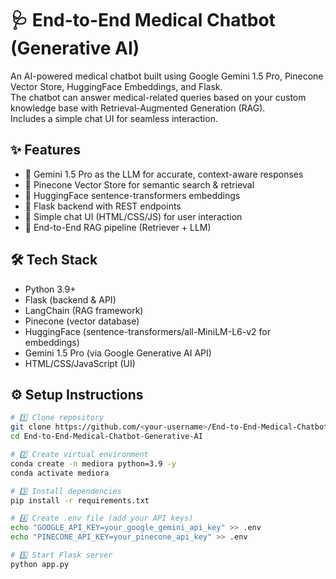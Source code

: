 # 🩺 End-to-End Medical Chatbot (Generative AI)

An AI-powered medical chatbot built using Google Gemini 1.5 Pro, Pinecone Vector Store, HuggingFace Embeddings, and Flask.  
The chatbot can answer medical-related queries based on your custom knowledge base with Retrieval-Augmented Generation (RAG).  
Includes a simple chat UI for seamless interaction.  

## ✨ Features
- 🔹 Gemini 1.5 Pro as the LLM for accurate, context-aware responses  
- 🔹 Pinecone Vector Store for semantic search & retrieval  
- 🔹 HuggingFace sentence-transformers embeddings  
- 🔹 Flask backend with REST endpoints  
- 🔹 Simple chat UI (HTML/CSS/JS) for user interaction  
- 🔹 End-to-End RAG pipeline (Retriever + LLM)  

## 🛠️ Tech Stack
- Python 3.9+  
- Flask (backend & API)  
- LangChain (RAG framework)  
- Pinecone (vector database)  
- HuggingFace (sentence-transformers/all-MiniLM-L6-v2 for embeddings)  
- Gemini 1.5 Pro (via Google Generative AI API)  
- HTML/CSS/JavaScript (UI)  

## ⚙️ Setup Instructions
```bash
# 1️⃣ Clone repository
git clone https://github.com/<your-username>/End-to-End-Medical-Chatbot-Generative-AI.git
cd End-to-End-Medical-Chatbot-Generative-AI

# 2️⃣ Create virtual environment
conda create -n mediora python=3.9 -y
conda activate mediora

# 3️⃣ Install dependencies
pip install -r requirements.txt

# 4️⃣ Create .env file (add your API keys)
echo "GOOGLE_API_KEY=your_google_gemini_api_key" >> .env
echo "PINECONE_API_KEY=your_pinecone_api_key" >> .env

# 5️⃣ Start Flask server
python app.py
